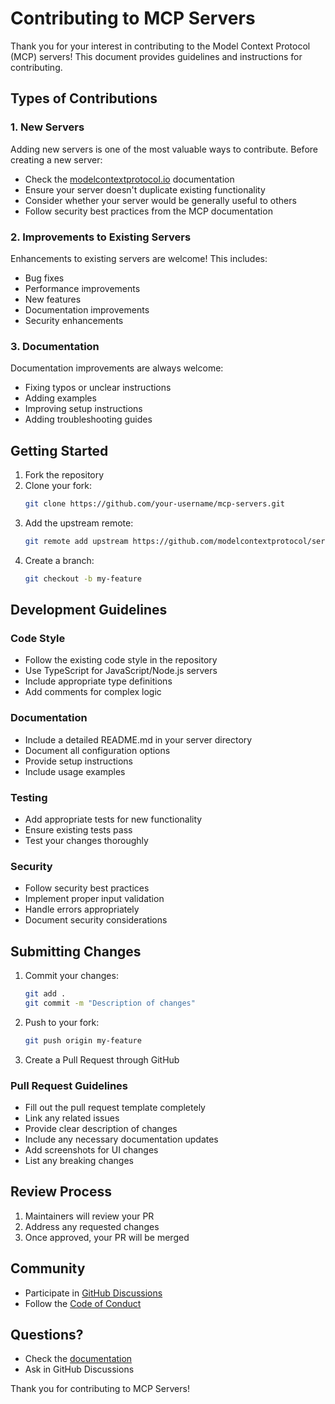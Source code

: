 # Contributing to MCP Servers

Thank you for your interest in contributing to the Model Context Protocol (MCP) servers! This document provides guidelines and instructions for contributing.

## Types of Contributions

### 1. New Servers
Adding new servers is one of the most valuable ways to contribute. Before creating a new server:

- Check the [modelcontextprotocol.io](https://modelcontextprotocol.io) documentation
- Ensure your server doesn't duplicate existing functionality
- Consider whether your server would be generally useful to others
- Follow security best practices from the MCP documentation

### 2. Improvements to Existing Servers
Enhancements to existing servers are welcome! This includes:

- Bug fixes
- Performance improvements
- New features
- Documentation improvements
- Security enhancements

### 3. Documentation
Documentation improvements are always welcome:

- Fixing typos or unclear instructions
- Adding examples
- Improving setup instructions
- Adding troubleshooting guides

## Getting Started

1. Fork the repository
2. Clone your fork:
   ```bash
   git clone https://github.com/your-username/mcp-servers.git
   ```
3. Add the upstream remote:
   ```bash
   git remote add upstream https://github.com/modelcontextprotocol/servers.git
   ```
4. Create a branch:
   ```bash
   git checkout -b my-feature
   ```

## Development Guidelines

### Code Style
- Follow the existing code style in the repository
- Use TypeScript for JavaScript/Node.js servers
- Include appropriate type definitions
- Add comments for complex logic

### Documentation
- Include a detailed README.md in your server directory
- Document all configuration options
- Provide setup instructions
- Include usage examples

### Testing
- Add appropriate tests for new functionality
- Ensure existing tests pass
- Test your changes thoroughly

### Security
- Follow security best practices
- Implement proper input validation
- Handle errors appropriately
- Document security considerations

## Submitting Changes

1. Commit your changes:
   ```bash
   git add .
   git commit -m "Description of changes"
   ```
2. Push to your fork:
   ```bash
   git push origin my-feature
   ```
3. Create a Pull Request through GitHub

### Pull Request Guidelines

- Fill out the pull request template completely
- Link any related issues
- Provide clear description of changes
- Include any necessary documentation updates
- Add screenshots for UI changes
- List any breaking changes

## Review Process

1. Maintainers will review your PR
2. Address any requested changes
3. Once approved, your PR will be merged

## Community

- Participate in [GitHub Discussions](https://github.com/modelcontextprotocol/servers/discussions)
- Follow the [Code of Conduct](CODE_OF_CONDUCT.md)

## Questions?

- Check the [documentation](https://modelcontextprotocol.io)
- Ask in GitHub Discussions

Thank you for contributing to MCP Servers!